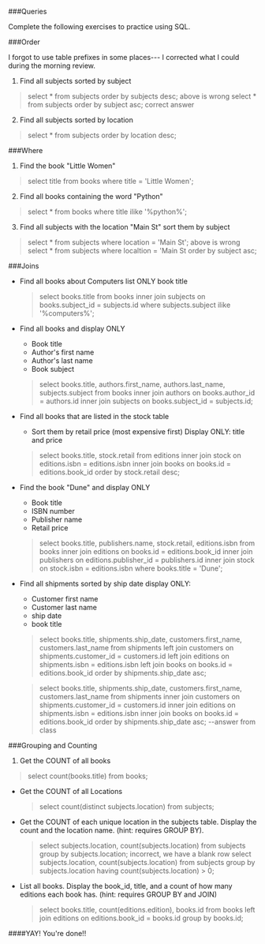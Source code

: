 
###Queries

Complete the following exercises to practice using SQL.

###Order


I forgot to use table prefixes in some places--- I corrected what I could during the morning review.

1. Find all subjects sorted by subject
  
  > select * from subjects order by subjects desc;
  > above is wrong
  > select * from subjects order by subject asc;
  > correct answer

2. Find all subjects sorted by location

  > select * from subjects order by location desc;

###Where

1. Find the book "Little Women"

  > select title from books where title = 'Little Women';

2. Find all books containing the word "Python"

  > select * from books where title ilike '%python%';

3. Find all subjects with the location "Main St" sort them by subject

  > select * from subjects where location = 'Main St';
  > above is wrong
  > select * from subjects where localtion = 'Main St order by subject asc;


###Joins

* Find all books about Computers list ONLY book title

  > select books.title from books inner join subjects on books.subject_id = subjects.id where subjects.subject ilike '%computers%';

* Find all books and display ONLY
  * Book title
  * Author's first name
  * Author's last name
  * Book subject

  > select books.title, authors.first_name, authors.last_name, subjects.subject from books inner join authors on books.author_id = authors.id inner join subjects on books.subject_id = subjects.id;

* Find all books that are listed in the stock table
  * Sort them by retail price (most expensive first)
    Display ONLY: title and price

  > select books.title, stock.retail from editions inner join stock on editions.isbn = editions.isbn inner join books on books.id = editions.book_id order by stock.retail desc;


* Find the book "Dune" and display ONLY
  * Book title
  * ISBN number
  * Publisher name
  * Retail price

  > select books.title, publishers.name, stock.retail, editions.isbn from books inner join editions on books.id = editions.book_id inner join publishers on editions.publisher_id = publishers.id inner join stock on stock.isbn = editions.isbn where books.title = 'Dune';


* Find all shipments sorted by ship date display ONLY:
  * Customer first name
  * Customer last name
  * ship date
  * book title

  > select books.title, shipments.ship_date, customers.first_name, customers.last_name from shipments left join customers on shipments.customer_id = customers.id left join editions on shipments.isbn = editions.isbn left join books on books.id = editions.book_id order by shipments.ship_date asc;
  
  
  > select books.title, shipments.ship_date, customers.first_name, customers.last_name from shipments inner join customers on shipments.customer_id = customers.id inner join editions on shipments.isbn = editions.isbn inner join books on books.id = editions.book_id order by shipments.ship_date asc;
  --answer from class

###Grouping and Counting

1. Get the COUNT of all books

  > select count(books.title) from books;

* Get the COUNT of all Locations
 
  > select count(distinct subjects.location) from subjects;

* Get the COUNT of each unique location in the subjects table. Display the count and the location name. (hint: requires GROUP BY).

  > select subjects.location, count(subjects.location) from subjects group by subjects.location;
  > incorrect, we have a blank row
  > select subjects.location, count(subjects.location) from subjects group by subjects.location having count(subjects.location) > 0;

* List all books. Display the book_id, title, and a count of how many editions each book has. (hint: requires GROUP BY and JOIN)

  > select books.title, count(editions.edition), books.id from books left join editions on editions.book_id = books.id group by books.id;

####YAY! You're done!!
